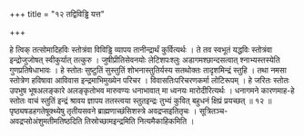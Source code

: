 +++
title = "१२ तद्विविड्ढि यत्त"

+++

हे त्विक् तत्सोमादिहविः स्तोत्रंवा विविड्ढि व्यापय तानीन्द्रार्थं कुर्वित्यर्थः । ते तव स्वभूतं यद्धविः स्तोत्रंवा इन्द्रोजुजोषत् स्वीकुर्यात् तत्कुरु । जुषीप्रीतिसेवनयोः लेटिशपःश्लुः अडागमश्छान्दसत्वात् श्नाभ्यस्तस्येति गुणप्रतिषेधाभावः । हे स्तोतः सुष्टुतिं सुस्तुतिं शोभनास्तुतिर्यस्य सतथोक्तः तादृशमिन्द्रं स्तुहि । तथा नमसा स्तोत्रेण हविषावा आविवास इन्द्रमाभिमुख्येन परिचर । विवासतिःपरिचरणकर्मा लोटिरूपम् । हे जरितः स्तोतः उपभुष भूषअलङ्कारे अलङ्कृतोभव मारुवण्यः धनाभावात् मा ध्वनयः मारोदीरित्यर्थः । धनागमने कारणमाह-हे स्तोतः वाचं स्तुतिं इन्द्रं श्रावय ज्ञापय ततस्त्वया स्तुतइन्द्रः तुभ्यं कुवित् बहुधनं क्षिप्रं प्रयच्छत् ॥ १२ ॥ पृष्ठ्यषडहगतेषूक्थ्येषु तृतीयसवने ब्राह्मणाच्छंसिशस्त्रे अवद्रप्सइतितृचः । सूत्रितञ्च-अवद्रप्सोअंशुमतीमतिष्ठदिति तिस्रोच्छामइन्द्रमिति नित्यमैकाहिकमिति ।